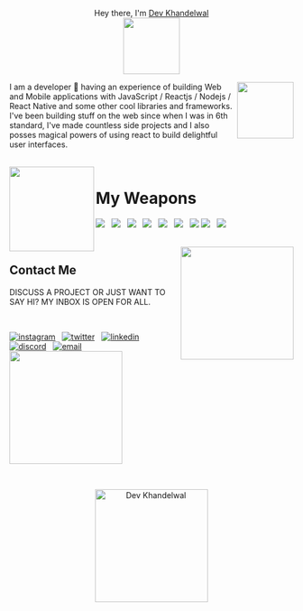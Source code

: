 <p align="center"> Hey there, I'm <a href="https://d3v.pages.dev">Dev Khandelwal</a> <br />
<img src="https://media.tenor.com/rbx3ph5SLRUAAAAi/pikachu-pokemon.gif" width="100" />
  </p>
  
  <img src="https://media.tenor.com/nHBgEK6zEQMAAAAi/cat-gray.gif" width="100" align="right" />
  
 <p align="left">
  I am a developer 🚀 having an experience of building Web and Mobile applications with JavaScript / Reactjs / Nodejs / React Native and some other cool libraries and frameworks. <br />
   I've been building stuff on the web since when I was in 6th standard, I've made countless side projects and I also posses magical powers of using react to build delightful user interfaces.
  </p>
  
  <br />
  
  <img src="https://media.tenor.com/Du8F0pNH-_8AAAAi/jinzhan-sara.gif" width="150" align="left" /> 
  
  # My Weapons
  
  <img src="https://img.icons8.com/fluency/50/node-js.png" /> &nbsp; <img src="https://img.icons8.com/color/50/python--v1.png" /> &nbsp; <img src="https://img.icons8.com/color/50/css3.png" /> &nbsp; <img src="https://img.icons8.com/external-tal-revivo-color-tal-revivo/50/external-html-5-is-a-software-solution-stack-that-defines-the-properties-and-behaviors-of-web-page-logo-color-tal-revivo.png" /> &nbsp; <img src="https://img.icons8.com/color/50/sass.png" /> &nbsp; <img src="https://img.icons8.com/color/50/javascript--v1.png" /> &nbsp; <img src="https://img.icons8.com/officel/50/react.png" /> <img src="https://img.icons8.com/color/50/firebase.png" /> &nbsp; <img src="https://img.icons8.com/color/50/docker.png" /> 
  
  <br />
  
  <img src="https://media.tenor.com/yS3AotsDZmgAAAAi/animation-boy.gif" width="200" align="right" />
  
  ## Contact Me
  
  <p>DISCUSS A PROJECT OR JUST WANT TO SAY HI? MY INBOX IS OPEN FOR ALL.</p>
  
  <br />
  
  <a href="https://d3v.pages.dev/social/instagram"><img src="https://img.icons8.com/color/40/instagram-new--v1.png" alt="instagram" /></a> &nbsp; <a href="https://d3v.pages.dev/social/twitter"><img src="https://img.icons8.com/color/40/twitter.png" alt="twitter" /></a> &nbsp; <a href="https://d3v.pages.dev/social/linkedin"><img src="https://img.icons8.com/color/40/linkedin.png" alt="linkedin" /></a> &nbsp; <a href="https://d3v.pages.dev/social/discrod"><img src="https://img.icons8.com/color/40/discord.png" alt="discord" /></a> &nbsp; <a href="mailto:im.dev.khandelwal.com"><img src="https://img.icons8.com/external-phatplus-lineal-color-phatplus/40/external-email-authentication-phatplus-lineal-color-phatplus.png" alt="email" /></a> &nbsp; &nbsp; <a href="https://buymeacoffee.com/devkhandelwal"><img src="https://www.buymeacoffee.com/assets/img/custom_images/orange_img.png" width="200" /></a>
  



<br />

<p align="center">
  
   <img src="https://count.getloli.com/get/@khandelwaldev" alt="Dev Khandelwal" width="200" />
  
  </p>
